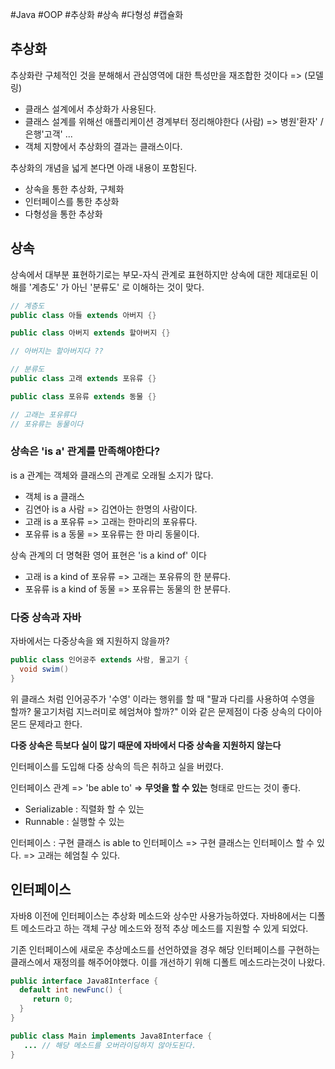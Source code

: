 #Java #OOP #추상화 #상속 #다형성 #캡슐화

## 추상화
추상화란 구체적인 것을 분해해서 관심영역에 대한 특성만을 재조합한 것이다 => (모델링)

- 클래스 설계에서 추상화가 사용된다.
- 클래스 설계를 위해선 애플리케이션 경계부터 정리해야한다
	  (사람) => 병원'환자' / 은행'고객' ...
- 객체 지향에서 추상화의 결과는 클래스이다.

추상화의 개념을 넓게 본다면 아래 내용이 포함된다.
- 상속을 통한 추상화, 구체화
- 인터페이스를 통한 추상화
- 다형성을 통한 추상화

## 상속
상속에서 대부분 표현하기로는 부모-자식 관계로 표현하지만 상속에 대한 제대로된 이해를 '계층도' 가 아닌 '분류도' 로 이해하는 것이 맞다.


``` Java
// 계층도
public class 아들 extends 아버지 {}

public class 아버지 extends 할아버지 {} 

// 아버지는 할아버지다 ??

// 분류도
public class 고래 extends 포유류 {}

public class 포유류 extends 동물 {}

// 고래는 포유류다 
// 포유류는 동물이다

```

### 상속은 'is a' 관계를 만족해야한다?

is a 관계는 객체와 클래스의 관계로 오래될 소지가 많다.
- 객체 is a 클래스
- 김연아 is a 사람 => 김연아는 한명의 사람이다.
- 고래 is a 포유류 => 고래는 한마리의 포유류다.
- 포유류 is a 동물 => 포유류는 한 마리 동물이다.

상속 관계의 더 명혁환 영어 표현은 'is a kind of' 이다
- 고래 is a kind of 포유류 => 고래는 포유류의 한 분류다.
- 포유류 is a kind of 동물 => 포유류는 동물의 한 분류다.

### 다중 상속과 자바
자바에서는 다중상속을 왜 지원하지 않을까?

```Java
public class 인어공주 extends 사람, 물고기 {
  void swim()
}
```

위 클래스 처럼 인어공주가 '수영' 이라는 행위를 할 때 "팔과 다리를 사용하여 수영을 할까? 물고기처럼 지느러미로 헤엄쳐야 할까?" 이와 같은 문제점이 다중 상속의 다이아몬드 문제라고 한다.  

**다중 상속은 득보다 실이 많기 때문에 자바에서 다중 상속을 지원하지 않는다**

인터페이스를 도입해 다중 상속의 득은 취하고 실을 버렸다.

인터페이스 관계 => 'be able to' => **무엇을 할 수 있는** 형태로 만드는 것이 좋다.

- Serializable : 직렬화 할 수 있는
- Runnable : 실행할 수 있는 

인터페이스 : 구현 클래스 is able to 인터페이스
=> 구현 클래스는 인터페이스 할 수 있다.
=> 고래는 헤엄칠 수 있다.


## 인터페이스
자바8 이전에 인터페이스는 추상화 메소드와 상수만 사용가능하였다. 자바8에서는 디폴트 메소드라고 하는 객체 구상 메소드와 정적 추상 메소드를 지원할 수 있게 되었다.

기존 인터페이스에 새로운 추상메소드를 선언하였을 경우 해당 인터페이스를 구현하는 클래스에서 재정의를 해주어야했다. 이를 개선하기 위해 디폴트 메소드라는것이 나왔다.


```Java
public interface Java8Interface {
  default int newFunc() {
     return 0;
  }
}

public class Main implements Java8Interface {
   ... // 해당 메소드를 오버라이딩하지 않아도된다.
}
```


